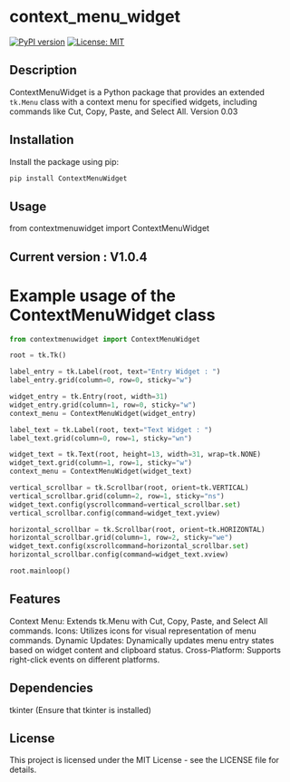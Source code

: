 # context_menu_widget

[![PyPI version](https://badge.fury.io/py/ContextMenuWidget.svg)](https://badge.fury.io/py/ContextMenuWidget)
[![License: MIT](https://img.shields.io/badge/License-MIT-blue.svg)](https://opensource.org/licenses/MIT)

## Description

ContextMenuWidget is a Python package that provides an extended `tk.Menu` class with a context menu for specified widgets, including commands like Cut, Copy, Paste, and Select All.
Version 0.03

## Installation

Install the package using pip:

```bash
pip install ContextMenuWidget
```
## Usage
from contextmenuwidget import ContextMenuWidget

## Current version : V1.0.4

# Example usage of the ContextMenuWidget class

```python
from contextmenuwidget import ContextMenuWidget

root = tk.Tk()

label_entry = tk.Label(root, text="Entry Widget : ")
label_entry.grid(column=0, row=0, sticky="w")

widget_entry = tk.Entry(root, width=31)
widget_entry.grid(column=1, row=0, sticky="w")
context_menu = ContextMenuWidget(widget_entry)

label_text = tk.Label(root, text="Text Widget : ")
label_text.grid(column=0, row=1, sticky="wn")

widget_text = tk.Text(root, height=13, width=31, wrap=tk.NONE)
widget_text.grid(column=1, row=1, sticky="w")
context_menu = ContextMenuWidget(widget_text)

vertical_scrollbar = tk.Scrollbar(root, orient=tk.VERTICAL)
vertical_scrollbar.grid(column=2, row=1, sticky="ns")
widget_text.config(yscrollcommand=vertical_scrollbar.set)
vertical_scrollbar.config(command=widget_text.yview)

horizontal_scrollbar = tk.Scrollbar(root, orient=tk.HORIZONTAL)
horizontal_scrollbar.grid(column=1, row=2, sticky="we")
widget_text.config(xscrollcommand=horizontal_scrollbar.set)
horizontal_scrollbar.config(command=widget_text.xview)

root.mainloop()
```

## Features
Context Menu: Extends tk.Menu with Cut, Copy, Paste, and Select All commands.
Icons: Utilizes icons for visual representation of menu commands.
Dynamic Updates: Dynamically updates menu entry states based on widget content and clipboard status.
Cross-Platform: Supports right-click events on different platforms.

## Dependencies
tkinter (Ensure that tkinter is installed)

## License
This project is licensed under the MIT License - see the LICENSE file for details.